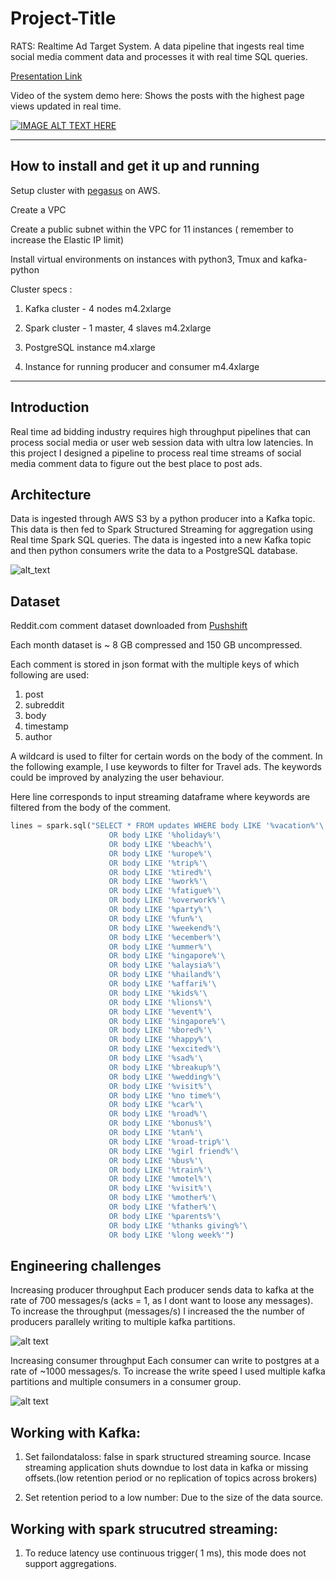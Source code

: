 # Project-Title

RATS: Realtime Ad Target System. A data pipeline that ingests real time social media comment data and processes it with real time SQL queries.   

[Presentation Link](https://docs.google.com/presentation/d/1ByLgQYYm2pEewjAqjKKPnzJPrHq2Ncxq-mxKJygP8QA/edit#slide=id.p2) 

Video of the system demo here: Shows the posts with the highest page views updated in real time.

[![IMAGE ALT TEXT HERE](https://img.youtube.com/vi/E4lTejKN7KE/0.jpg)](https://www.youtube.com/watch?v=E4lTejKN7KE)

<hr/>

## How to install and get it up and running
Setup cluster with [pegasus](https://github.com/InsightDataScience/pegasus) on AWS.

Create a VPC

Create a public subnet within the VPC for 11 instances ( remember to increase the Elastic IP limit)

Install virtual environments on instances with python3, Tmux and kafka-python


Cluster specs :

1. Kafka cluster - 4 nodes m4.2xlarge

2. Spark cluster - 1 master, 4 slaves m4.2xlarge

3. PostgreSQL instance m4.xlarge

4. Instance for running producer and consumer m4.4xlarge

<hr/>

## Introduction

Real time ad bidding industry requires high throughput pipelines that can process social media or user web session data with ultra low latencies. In this project I designed a pipeline to process real time streams of social media comment data to figure out the best place to post ads.

## Architecture
Data is ingested through AWS S3 by a python producer into a  Kafka topic. This data is then fed to  Spark Structured Streaming for aggregation using Real time Spark SQL queries. The data is ingested into a new Kafka topic and then python consumers write the data to a PostgreSQL database.

![alt_text](https://i.imgur.com/NWmIh8p.png)

## Dataset
Reddit.com comment dataset downloaded from [Pushshift](https://files.pushshift.io/reddit/comments/)

Each month dataset is ~ 8 GB compressed and 150 GB uncompressed. 

Each comment is stored in json format with the multiple keys of which following are used:
1. post
2. subreddit
3. body
4. timestamp
5. author

A wildcard is used to filter for certain words on the body of the comment. 
In the following example, I use keywords to filter for Travel ads. The keywords could be improved by analyzing the user behaviour.

Here line corresponds to input streaming dataframe where keywords are filtered from the body of the comment.


```python
lines = spark.sql("SELECT * FROM updates WHERE body LIKE '%vacation%'\
                      OR body LIKE '%holiday%'\
                      OR body LIKE '%beach%'\
                      OR body LIKE '%urope%'\
                      OR body LIKE '%trip%'\
                      OR body LIKE '%tired%'\
                      OR body LIKE '%work%'\
                      OR body LIKE '%fatigue%'\
                      OR body LIKE '%overwork%'\
                      OR body LIKE '%party%'\
                      OR body LIKE '%fun%'\
                      OR body LIKE '%weekend%'\
                      OR body LIKE '%ecember%'\
                      OR body LIKE '%ummer%'\
                      OR body LIKE '%ingapore%'\
                      OR body LIKE '%alaysia%'\
                      OR body LIKE '%hailand%'\
                      OR body LIKE '%affari%'\
                      OR body LIKE '%kids%'\
                      OR body LIKE '%lions%'\
                      OR body LIKE '%event%'\
                      OR body LIKE '%ingapore%'\
                      OR body LIKE '%bored%'\
                      OR body LIKE '%happy%'\
                      OR body LIKE '%excited%'\
                      OR body LIKE '%sad%'\
                      OR body LIKE '%breakup%'\
                      OR body LIKE '%wedding%'\
                      OR body LIKE '%visit%'\
                      OR body LIKE '%no time%'\
                      OR body LIKE '%car%'\
                      OR body LIKE '%road%'\
                      OR body LIKE '%bonus%'\
                      OR body LIKE '%tan%'\
                      OR body LIKE '%road-trip%'\
                      OR body LIKE '%girl friend%'\
                      OR body LIKE '%bus%'\
                      OR body LIKE '%train%'\
                      OR body LIKE '%motel%'\
                      OR body LIKE '%visit%'\
                      OR body LIKE '%mother%'\
                      OR body LIKE '%father%'\
                      OR body LIKE '%parents%'\
                      OR body LIKE '%thanks giving%'\
                      OR body LIKE '%long week%'")
```

## Engineering challenges

Increasing producer throughput
Each producer sends data to kafka at the rate of 700 messages/s (acks = 1, as I dont want to loose any messages). 
To increase the throughput (messages/s) I increased the the number of producers parallely writing to multiple kafka partitions.

![alt text](https://imgur.com/uEljLI4.png)

Increasing consumer throughput
Each consumer can write to postgres at a rate of ~1000 messages/s. To increase the write speed I used multiple kafka partitions and multiple consumers in a consumer group.

![alt text](https://imgur.com/sFtM2y4.png)

## Working with Kafka:

1. Set failondataloss: false in spark structured streaming source. Incase streaming application shuts downdue to lost data in kafka or missing offsets.(low retention period or no replication of topics across brokers)

2. Set retention period to a low number: Due to the size of the data source.

## Working with spark strucutred streaming: 

1. To reduce latency use continuous trigger( 1 ms), this mode does not support aggregations.

[//]:# (2. Reducing the number of spark sql paritions, reduces processing time. Lowest processing time achived is ~ 600 ms with 6 parititions.) 



[//]:# (## Trade-offs)
